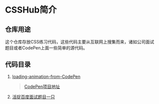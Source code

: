 # CSSHub简介 #

## 仓库用途 ##
这个仓库存放CSS练习代码，这些代码主要从互联网上搜集而来，诸如公司面试题目或者CodePen上面一些简单的源代码。

## 代码目录 ##

1. [loading-animation-from-CodePen](https://github.com/xdushepherd/CssHub/tree/master/loading-animation "loading-animation from CodePen") 

    > [CodePen项目地址](http://codepen.io/xdushepherd/pen/WxkLQj)
2. [活捉百度面试题目一只]() 
